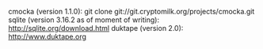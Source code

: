 cmocka (version 1.1.0): git clone git://git.cryptomilk.org/projects/cmocka.git
sqlite (version 3.16.2 as of moment of writing): http://sqlite.org/download.html
duktape (version 2.0): http://www.duktape.org